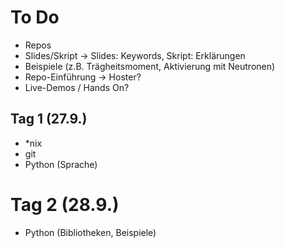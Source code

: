 # To Do
 * Repos
 * Slides/Skript → Slides: Keywords, Skript: Erklärungen
 * Beispiele (z.B. Trägheitsmoment, Aktivierung mit Neutronen)
 * Repo-Einführung → Hoster?
 * Live-Demos / Hands On?

## Tag 1 (27.9.)
 * *nix
 * git
 * Python (Sprache)

# Tag 2 (28.9.)
 * Python (Bibliotheken, Beispiele)
